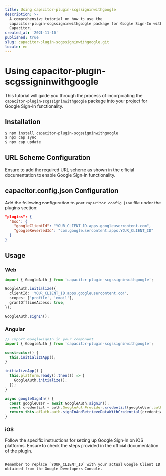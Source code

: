 ```yaml
---
title: Using capacitor-plugin-scgssigninwithgoogle
description: >-
  A comprehensive tutorial on how to use the
  capacitor-plugin-scgssigninwithgoogle package for Google Sign-In with
  Capacitor.
created_at: '2021-11-10'
published: true
slug: capacitor-plugin-scgssigninwithgoogle.git
locale: en
---
```


# Using capacitor-plugin-scgssigninwithgoogle

This tutorial will guide you through the process of incorporating the `capacitor-plugin-scgssigninwithgoogle` package into your project for Google Sign-In functionality. 

## Installation

```bash
$ npm install capacitor-plugin-scgssigninwithgoogle
$ npx cap sync
$ npx cap update
```

## URL Scheme Configuration

Ensure to add the required URL scheme as shown in the official documentation to enable Google Sign-In functionality.

## capacitor.config.json Configuration

Add the following configuration to your `capacitor.config.json` file under the plugins section:

```json
"plugins": {
  "Sso": {
    "googleClientId": "YOUR_CLIENT_ID.apps.googleusercontent.com",
    "googleReversedId": "com.googleusercontent.apps.YOUR_CLIENT_ID"
  }
}
```

## Usage

### Web

```typescript
import { GoogleAuth } from 'capacitor-plugin-scgssigninwithgoogle';

GoogleAuth.initialize({
  clientId: 'YOUR_CLIENT_ID.apps.googleusercontent.com',
  scopes: ['profile', 'email'],
  grantOfflineAccess: true,
});

GoogleAuth.signIn();
```

### Angular

```typescript
// Import GoogleSignIn in your component
import { GoogleAuth } from 'capacitor-plugin-scgssigninwithgoogle';

constructor() {
  this.initializeApp();
}

initializeApp() {
  this.platform.ready().then(() => {
    GoogleAuth.initialize();
  });
}

async googleSignIn() {
  const googleUser = await GoogleAuth.signIn();
  const credential = auth.GoogleAuthProvider.credential(googleUser.authentication.idToken);
  return this.afAuth.auth.signInAndRetrieveDataWithCredential(credential);
}
```

### iOS

Follow the specific instructions for setting up Google Sign-In on iOS platforms. Ensure to check the steps provided in the official documentation of the plugin.

```

Remember to replace `YOUR_CLIENT_ID` with your actual Google Client ID obtained from the Google Developers Console.
